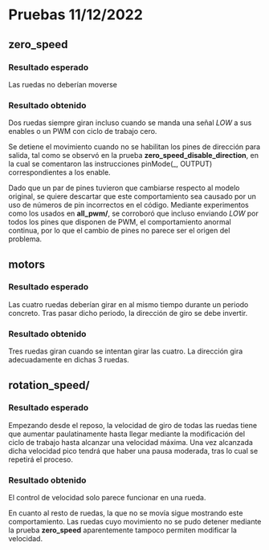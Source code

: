 # Pruebas 11/12/2022

## zero_speed

### Resultado esperado

Las ruedas no deberían moverse

### Resultado obtenido

Dos ruedas siempre giran incluso cuando se manda una señal _LOW_ a sus
enables o un PWM con ciclo de trabajo cero.

Se detiene el movimiento cuando no se habilitan los pines de dirección para
salida, tal como se observó en la prueba __zero_speed_disable_direction__, en
la cual se comentaron las instrucciones pinMode(_, OUTPUT) correspondientes a
los enable.

Dado que un par de pines tuvieron que cambiarse respecto al modelo original,
se quiere descartar que este comportamiento sea causado por un uso de números
de pin incorrectos en el código. Mediante experimentos como los usados en
__all_pwm/__, se corroboró que incluso enviando _LOW_ por todos los pines
que disponen de PWM, el comportamiento anormal continua, por lo que el cambio
de pines no parece ser el origen del problema.

## motors

### Resultado esperado

Las cuatro ruedas deberían girar en al mismo tiempo durante un periodo
concreto. Tras pasar dicho periodo, la dirección de giro se debe invertir.

### Resultado obtenido

Tres ruedas giran cuando se intentan girar las cuatro. La dirección gira
adecuadamente en dichas 3 ruedas.

## rotation_speed/

### Resultado esperado

Empezando desde el reposo, la velocidad de giro de todas las ruedas tiene que
aumentar paulatinamente hasta llegar mediante la modificación del ciclo de
trabajo hasta alcanzar una velocidad máxima. Una vez alcanzada dicha
velocidad pico tendrá que haber una pausa moderada, tras lo cual se repetirá
el proceso.

### Resultado obtenido

El control de velocidad solo parece funcionar en una rueda.

En cuanto al resto de ruedas, la que no se movía sigue mostrando este
comportamiento. Las ruedas cuyo movimiento no se pudo detener mediante la
prueba __zero_speed__ aparentemente tampoco permiten modificar la velocidad.
